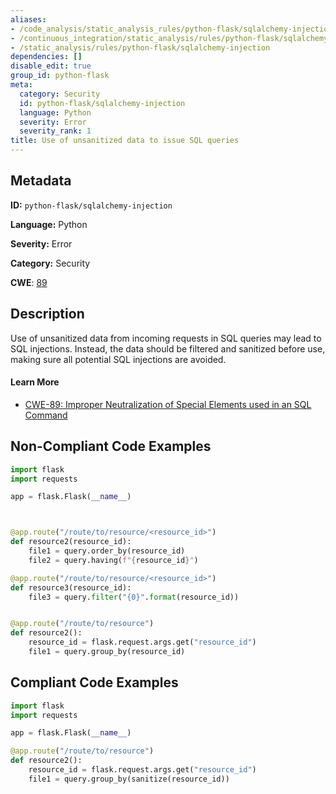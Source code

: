 ```yaml
---
aliases:
- /code_analysis/static_analysis_rules/python-flask/sqlalchemy-injection
- /continuous_integration/static_analysis/rules/python-flask/sqlalchemy-injection
- /static_analysis/rules/python-flask/sqlalchemy-injection
dependencies: []
disable_edit: true
group_id: python-flask
meta:
  category: Security
  id: python-flask/sqlalchemy-injection
  language: Python
  severity: Error
  severity_rank: 1
title: Use of unsanitized data to issue SQL queries
---
```

<!--  SOURCED FROM https://github.com/DataDog/datadog-static-analyzer-rule-docs -->


## Metadata
**ID:** `python-flask/sqlalchemy-injection`

**Language:** Python

**Severity:** Error

**Category:** Security

**CWE**: [89](https://cwe.mitre.org/data/definitions/89.html)

## Description
Use of unsanitized data from incoming requests in SQL queries may lead to SQL injections. Instead, the data should be filtered and sanitized before use, making sure all potential SQL injections are avoided.

#### Learn More

 - [CWE-89: Improper Neutralization of Special Elements used in an SQL Command](https://cwe.mitre.org/data/definitions/89.html)

## Non-Compliant Code Examples
```python
import flask
import requests

app = flask.Flask(__name__)



@app.route("/route/to/resource/<resource_id>")
def resource2(resource_id):
    file1 = query.order_by(resource_id)
    file2 = query.having(f"{resource_id}")

@app.route("/route/to/resource/<resource_id>")
def resource3(resource_id):
    file3 = query.filter("{0}".format(resource_id))


@app.route("/route/to/resource")
def resource2():
    resource_id = flask.request.args.get("resource_id")
    file1 = query.group_by(resource_id)
```

## Compliant Code Examples
```python
import flask
import requests

app = flask.Flask(__name__)

@app.route("/route/to/resource")
def resource2():
    resource_id = flask.request.args.get("resource_id")
    file1 = query.group_by(sanitize(resource_id))
```
